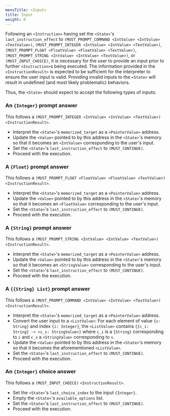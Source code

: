 ```yaml
---
menuTitle: <Input>
title: Input
weight: 6
---
```


Following an `<Instruction>` having set the `<State>`'s
`last_instruction_effect` to
`(MUST_PROMPT_COMMAND <IntValue> <IntValue> <TextValue>)`,
`(MUST_PROMPT_INTEGER <IntValue> <IntValue> <TextValue>)`,
`(MUST_PROMPT_FLOAT <FloatValue> <FloatValue> <TextValue>)`,
`(MUST_PROMPT_STRING <IntValue> <IntValue> <TextValue>)`,
or `(MUST_INPUT_CHOICE)`, it is necessary
for the user to provide an input prior to further `<Instruction>`s being
executed.  The information provided in the `<InstructionResult>` is expected
to be sufficient for the interpreter to ensure the user input is valid.
Providing invalid inputs to the `<State>` will result in undefined (and most
likely problematic) behaviors.

Thus, the `<State>` should expect to accept the following types of inputs:
### An `{Integer}` prompt answer
This follows a
`(MUST_PROMPT_INTEGER <IntValue> <IntValue> <TextValue>)`
`<InstructionResult>`.
* Interpret the `<State>`'s `memorized_target` as a
   `<PointerValue>` address.
* Update the `<Value>` pointed to by this address in the `<State>`'s memory
   so that it becomes an `<IntValue>` corresponding to the user's input.
* Set the `<State>`'s `last_instruction_effect` to `(MUST_CONTINUE)`.
* Proceed with the execution.

### A `{Float}` prompt answer
This follows a
`(MUST_PROMPT_FLOAT <FloatValue> <FloatValue> <TextValue>)`
`<InstructionResult>`.
* Interpret the `<State>`'s `memorized_target` as a
   `<PointerValue>` address.
* Update the `<Value>` pointed to by this address in the `<State>`'s memory
   so that it becomes an `<FloatValue>` corresponding to the user's input.
* Set the `<State>`'s `last_instruction_effect` to `(MUST_CONTINUE)`.
* Proceed with the execution.

### A `{String}` prompt answer
This follows a
`(MUST_PROMPT_STRING <IntValue> <IntValue> <TextValue>)`
`<InstructionResult>`.
* Interpret the `<State>`'s `memorized_target` as a
   `<PointerValue>` address.
* Update the `<Value>` pointed to by this address in the `<State>`'s memory
   so that it becomes an `<StringValue>` corresponding to the user's input.
* Set the `<State>`'s `last_instruction_effect` to `(MUST_CONTINUE)`.
* Proceed with the execution.

### A `{{String} List}` prompt answer
This follows a
`(MUST_PROMPT_COMMAND <IntValue> <IntValue> <TextValue>)` `<InstructionResult>`.
* Interpret the `<State>`'s `memorized_target` as a
   `<PointerValue>` address.
* Convert the user input to a `<ListValue>`: For each element of value
`{s: String}` and index `{i: Integer}`, the `<ListValue>` contains
`{{c_i: String} -> <c_s: StringValue>}` where `c_i` is a `{String}`
corresponding to `i` and `c_s` a `<StringValue>` corresponding to `s`.
* Update the `<Value>` pointed to by this address in the `<State>`'s memory
   so that it becomes the aforementioned `<ListValue>`.
* Set the `<State>`'s `last_instruction_effect` to `(MUST_CONTINUE)`.
* Proceed with the execution.

### An `{Integer}` choice answer
This follows a `(MUST_INPUT_CHOICE)` `<InstructionResult>`.
* Set the `<State>`'s `last_choice_index` to the input `{Integer}`.
* Empty the `<State>`'s `available_options` list.
* Set the `<State>`'s `last_instruction_effect` to `(MUST_CONTINUE)`.
* Proceed with the execution.
